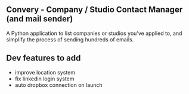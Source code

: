 ## Convery - Company / Studio Contact Manager (and mail sender)

A Python application to list companies or studios you've applied to, 
and simplify the process of sending hundreds of emails.


## Dev features to add
- improve location system
- fix linkedin login system
- auto dropbox connection on launch